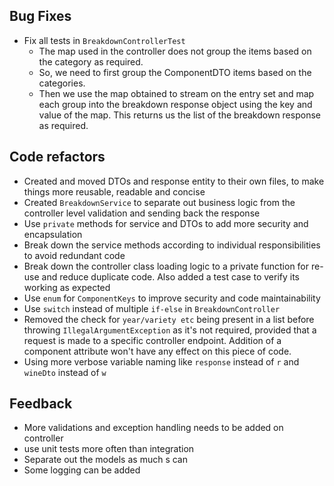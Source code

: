 ## Bug Fixes

- Fix all tests in `BreakdownControllerTest`
  - The map used in the controller does not group the items based on the category as required. 
  - So, we need to first group the ComponentDTO items based on the categories. 
  - Then we use the map obtained to stream on the entry set and map each group into the breakdown response object using
  the key and value of the map. This returns us the list of the breakdown response as required.


## Code refactors

- Created and moved DTOs and response entity to their own files, to make things more reusable, readable and concise
- Created `BreakdownService` to separate out business logic from the controller level validation and sending back the response
- Use `private` methods for service and DTOs to add more security and encapsulation
- Break down the service methods according to individual responsibilities to avoid redundant code
- Break down the controller class loading logic to a private function for re-use and reduce duplicate code. Also added a
test case to verify its working as expected
- Use `enum` for `ComponentKeys` to improve security and code maintainability
- Use `switch` instead of multiple `if-else` in `BreakdownController`
- Removed the check for `year/variety etc` being present in a list before throwing `IllegalArgumentException` as it's not
required, provided that a request is made to a specific controller endpoint. Addition of a component attribute won't 
have any effect on this piece of code.
- Using more verbose variable naming like `response` instead of `r` and `wineDto` instead of `w`


## Feedback

- More validations and exception handling needs to be added on controller
- use unit tests more often than integration
- Separate out the models as much s can
- Some logging can be added